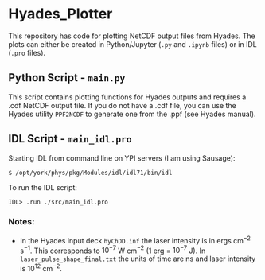 # Hyades_Plotter

This repository has code for plotting NetCDF output files from Hyades. The plots can either be created in Python/Jupyter (`.py` and `.ipynb` files) or in IDL (`.pro` files).

## Python Script - `main.py`

This script contains plotting functions for Hyades outputs and requires a .cdf NetCDF output file. If you do not have a .cdf file, you can use the Hyades utility `PPF2NCDF` to generate one from the .ppf (see Hyades manual).

## IDL Script - `main_idl.pro`

Starting IDL from command line on YPI servers (I am using Sausage):
```
$ /opt/york/phys/pkg/Modules/idl/idl71/bin/idl
```
To run the IDL script:
```
IDL> .run ./src/main_idl.pro
```

### Notes:

- In the Hyades input deck `hyChDD.inf` the laser intensity is in ergs cm$^{-2}$ s$^{-1}$. This corresponds to $10^{-7}$ W cm$^{-2}$ (1 erg = $10^{-7}$ J). In `laser_pulse_shape_final.txt` the units of time are ns and laser intensity is $10^{12}$ cm$^{-2}$.


